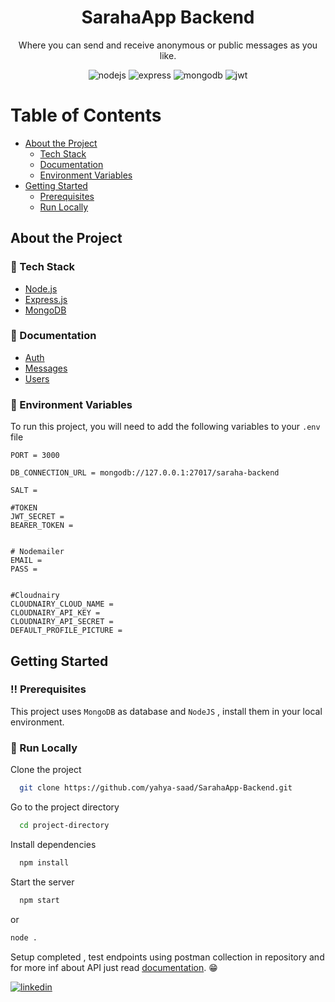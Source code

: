 <div align="center">
  <h1>SarahaApp Backend</h1>
  <p>Where you can send and receive anonymous or public messages as you like.</p>
      <img src="https://img.shields.io/badge/Node%20js-339933?style=for-the-badge&logo=nodedotjs&logoColor=white" alt="nodejs" />
      <img src="https://img.shields.io/badge/Express%20js-000000?style=for-the-badge&logo=express&logoColor=white" alt="express" />
      <img src="https://img.shields.io/badge/MongoDB-4EA94B?style=for-the-badge&logo=mongodb&logoColor=white" alt="mongodb" />
      <img src="https://img.shields.io/badge/JWT-000000?style=for-the-badge&logo=JSON%20web%20tokens&logoColor=white" alt="jwt">
  </div>
<!-- Table of Contents -->

# Table of Contents

- [About the Project](#about-the-project)
  - [Tech Stack](#space_invader-tech-stack)
  - [Documentation](#notebook_with_decorative_cover-documentation)
  - [Environment Variables](#key-environment-variables)
- [Getting Started](#getting-started)
  - [Prerequisites](#bangbang-prerequisites)
  - [Run Locally](#running-run-locally)

<!-- About the Project -->

## About the Project

<!-- TechStack -->

### :space_invader: Tech Stack

  <ul>
    <li><a href="https://www.nodejs.org">Node.js</a></li>
    <li><a href="https://www.expressjs.com/">Express.js</a></li>
    <li><a href="https://www.mongodb.com/">MongoDB</a></li>

  </ul>

<!-- Documentation -->

### :notebook_with_decorative_cover: Documentation

- [Auth](./docs/auth/)
- [Messages](./docs/messages/)
- [Users](./docs/users/)

<!-- Environment Variables -->

### :key: Environment Variables

To run this project, you will need to add the following variables to your `.env` file

```
PORT = 3000

DB_CONNECTION_URL = mongodb://127.0.0.1:27017/saraha-backend

SALT =

#TOKEN
JWT_SECRET =
BEARER_TOKEN =


# Nodemailer
EMAIL =
PASS =


#Cloudnairy
CLOUDNAIRY_CLOUD_NAME =
CLOUDNAIRY_API_KEY =
CLOUDNAIRY_API_SECRET =
DEFAULT_PROFILE_PICTURE =
```

<!-- Getting Started -->

## Getting Started

<!-- Prerequisites -->

### :bangbang: Prerequisites

This project uses `MongoDB` as database and `NodeJS` , install them in your local environment.

<!-- Run Locally -->

### :running: Run Locally

Clone the project

```bash
  git clone https://github.com/yahya-saad/SarahaApp-Backend.git
```

Go to the project directory

```bash
  cd project-directory
```

Install dependencies

```bash
  npm install
```

Start the server

```bash
  npm start
```

or

```bash
node .
```

Setup completed , test endpoints using postman collection in repository and for more inf about API just read [documentation](#notebook_with_decorative_cover-documentation). 😁

[![linkedin](https://img.shields.io/badge/linkedin-0A66C2?style=for-the-badge&logo=linkedin&logoColor=white)](https://www.linkedin.com/in/yahya-saad-a98801187)
